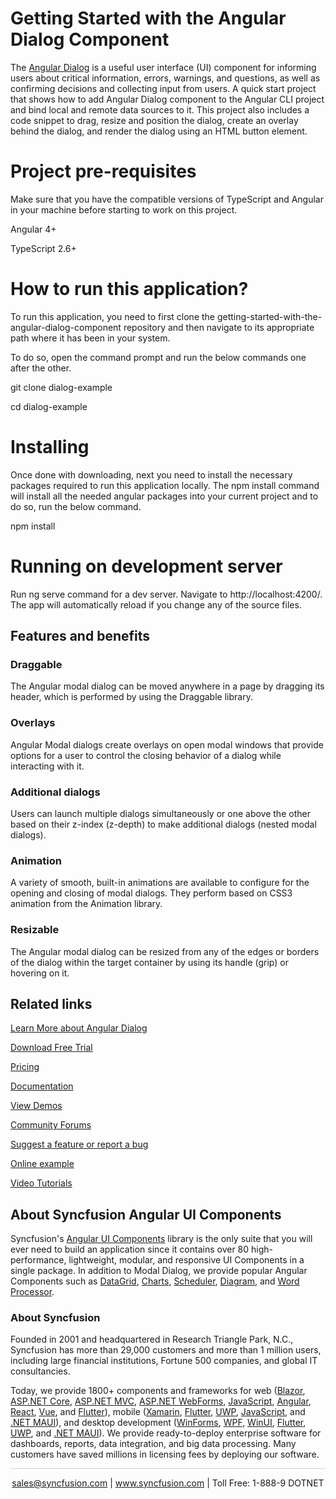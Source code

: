 # Getting Started with the Angular Dialog Component  

The [Angular Dialog](https://www.syncfusion.com/angular-components/angular-modal-dialog?utm_source=github&utm_medium=listing&utm_campaign=angular-modal-dialog-github-samples) is a useful user interface (UI) component for informing users about critical information, errors, warnings, and questions, as well as confirming decisions and collecting input from users. A quick start project that shows how to add Angular Dialog component to the Angular CLI project and bind local and remote data sources to it. This project also includes a code snippet to drag, resize and position the dialog, create an overlay behind the dialog, and render the dialog using an HTML button element.

# Project pre-requisites

Make sure that you have the compatible versions of TypeScript and Angular in your machine before starting to work on this project.

Angular 4+

TypeScript 2.6+

# How to run this application?

To run this application, you need to first clone the getting-started-with-the-angular-dialog-component repository and then navigate to its appropriate path where it has been in your system.

To do so, open the command prompt and run the below commands one after the other.

git clone dialog-example

cd dialog-example

# Installing

Once done with downloading, next you need to install the necessary packages required to run this application locally. The npm install command will install all the needed angular packages into your current project and to do so, run the below command.

npm install

# Running on development server

Run ng serve command for a dev server. Navigate to http://localhost:4200/. The app will automatically reload if you change any of the source files.

## Features and benefits

### Draggable

The Angular modal dialog can be moved anywhere in a page by dragging its header, which is performed by using the Draggable library.

### Overlays

Angular Modal dialogs create overlays on open modal windows that provide options for a user to control the closing behavior of a dialog while interacting with it.

### Additional dialogs

Users can launch multiple dialogs simultaneously or one above the other based on their z-index (z-depth) to make additional dialogs (nested modal dialogs).

### Animation

A variety of smooth, built-in animations are available to configure for the opening and closing of modal dialogs. They perform based on CSS3 animation from the Animation library.

### Resizable

The Angular modal dialog can be resized from any of the edges or borders of the dialog within the target container by using its handle (grip) or hovering on it.

## Related links

[Learn More about Angular Dialog](https://www.syncfusion.com/angular-components/angular-modal-dialog?utm_source=github&utm_medium=listing&utm_campaign=angular-modal-dialog-github-samples)

[Download Free Trial](https://www.syncfusion.com/downloads/angular?utm_source=github&utm_medium=listing&utm_campaign=angular-modal-dialog-github-samples)

[Pricing](https://www.syncfusion.com/sales/teamlicense?utm_source=github&utm_medium=listing&utm_campaign=angular-modal-dialog-github-samples)

[Documentation](https://ej2.syncfusion.com/angular/documentation/dialog/getting-started?utm_source=github&utm_medium=listing&utm_campaign=angular-modal-dialog-github-samples)

[View Demos](https://github.com/SyncfusionExamples/getting-started-with-the-angular-dialog-component?utm_source=github&utm_medium=listing&utm_campaign=angular-modal-dialog-github-samples)

[Community Forums](https://www.syncfusion.com/forums/angular-js2?utm_source=github&utm_medium=listing&utm_campaign=angular-modal-dialog-github-samples)

[Suggest a feature or report a bug](https://www.syncfusion.com/feedback/angular?utm_source=github&utm_medium=listing&utm_campaign=angular-modal-dialog-github-samples)

[Online example](https://ej2.syncfusion.com/demos/#/bootstrap5/dialog/default.html?utm_source=github&utm_medium=listing&utm_campaign=angular-modal-dialog-github-samples)

[Video Tutorials](https://www.syncfusion.com/tutorial-videos/angular/dialog?utm_source=github&utm_medium=listing&utm_campaign=angular-modal-dialog-github-samples)

## About Syncfusion Angular UI Components

Syncfusion's [Angular UI Components](https://www.syncfusion.com/angular-components?utm_source=github&utm_medium=listing&utm_campaign=angular-modal-dialog-github-samples) library is the only suite that you will ever need to build an application since it contains over 80 high-performance, lightweight, modular, and responsive UI Components in a single package. In addition to Modal Dialog, we provide popular Angular Components such as [DataGrid](https://www.syncfusion.com/angular-components/angular-grid?utm_source=github&utm_medium=listing&utm_campaign=model-dialog-github-samples), [Charts](https://www.syncfusion.com/angular-components/angular-charts?utm_source=github&utm_medium=listing&utm_campaign=angular-modal-dialog-github-samples), [Scheduler](https://www.syncfusion.com/angular-components/angular-scheduler?utm_source=github&utm_medium=listing&utm_campaign=angular-modal-dialog-github-samples), [Diagram](https://www.syncfusion.com/angular-components/angular-diagram?utm_source=github&utm_medium=listing&utm_campaign=angular-modal-dialog-github-samples), and [Word Processor](https://www.syncfusion.com/angular-components/angular-word-processor?utm_source=github&utm_medium=listing&utm_campaign=angular-modal-dialog-github-samples).


### About Syncfusion

Founded in 2001 and headquartered in Research Triangle Park, N.C., Syncfusion has more than 29,000 customers and more than 1 million users, including large financial institutions, Fortune 500 companies, and global IT consultancies.

Today, we provide 1800+ components and frameworks for web ([Blazor](https://www.syncfusion.com/blazor-components?utm_source=github&utm_medium=listing&utm_campaign=angular-modal-dialog-github-samples), [ASP.NET Core](https://www.syncfusion.com/aspnet-core-ui-controls?utm_source=github&utm_medium=listing&utm_campaign=angular-modal-dialog-github-samples), [ASP.NET MVC](https://www.syncfusion.com/aspnet-mvc-ui-controls?utm_source=github&utm_medium=listing&utm_campaign=angular-modal-dialog-github-samples), [ASP.NET WebForms](https://www.syncfusion.com/jquery/aspnet-webforms-ui-controls?utm_source=github&utm_medium=listing&utm_campaign=angular-modal-dialog-github-samples), [JavaScript](https://www.syncfusion.com/javascript-ui-controls?utm_source=github&utm_medium=listing&utm_campaign=angular-modal-dialog-github-samples), [Angular](https://www.syncfusion.com/angular-components?utm_source=github&utm_medium=listing&utm_campaign=angular-modal-dialog-github-samples), [React](https://www.syncfusion.com/react-components?utm_source=github&utm_medium=listing&utm_campaign=angular-modal-dialog-github-samples), [Vue](https://www.syncfusion.com/vue-components?utm_source=github&utm_medium=listing&utm_campaign=angular-modal-dialog-github-samples), and [Flutter](https://www.syncfusion.com/flutter-widgets?utm_source=github&utm_medium=listing&utm_campaign=angular-modal-dialog-github-samples)), mobile ([Xamarin](https://www.syncfusion.com/xamarin-ui-controls?utm_source=github&utm_medium=listing&utm_campaign=angular-modal-dialog-github-samples), [Flutter](https://www.syncfusion.com/flutter-widgets?utm_source=github&utm_medium=listing&utm_campaign=angular-modal-dialog-github-samples), [UWP](https://www.syncfusion.com/uwp-ui-controls?utm_source=github&utm_medium=listing&utm_campaign=angular-modal-dialog-github-samples), [JavaScript](https://www.syncfusion.com/javascript-ui-controls?utm_source=github&utm_medium=listing&utm_campaign=angular-modal-dialog-github-samples), and [.NET MAUI](https://www.syncfusion.com/maui-controls?utm_source=github&utm_medium=listing&utm_campaign=angular-modal-dialog-github-samples)), and desktop development ([WinForms](https://www.syncfusion.com/winforms-ui-controls?utm_source=github&utm_medium=listing&utm_campaign=angular-modal-dialog-github-samples), [WPF](https://www.syncfusion.com/wpf-controls?utm_source=github&utm_medium=listing&utm_campaign=angular-modal-dialog-github-samples), [WinUI](https://www.syncfusion.com/winui-controls?utm_source=github&utm_medium=listing&utm_campaign=angular-modal-dialog-github-samples), [Flutter](https://www.syncfusion.com/flutter-widgets?utm_source=github&utm_medium=listing&utm_campaign=angular-modal-dialog-github-samples), [UWP](https://www.syncfusion.com/uwp-ui-controls?utm_source=github&utm_medium=listing&utm_campaign=angular-modal-dialog-github-samples), and [.NET MAUI](https://www.syncfusion.com/maui-controls?utm_source=github&utm_medium=listing&utm_campaign=angular-modal-dialog-github-samples)). We provide ready-to-deploy enterprise software for dashboards, reports, data integration, and big data processing. Many customers have saved millions in licensing fees by deploying our software.

<hr style="height:0.3px;border:none;color:lightgrey;background-color:lightgrey;" />

<p align="center">
<a href="mailto:sales@syncfusion.com?Subject=Syncfusion Angular Modal Dialog - GitHub" target="_top">sales@syncfusion.com</a> | <a href="https://www.syncfusion.com?utm_source=github&utm_medium=listing&utm_campaign=angular-modal-dialog-github-samples)">www.syncfusion.com</a> | Toll Free: 1-888-9 DOTNET <br>
</p>